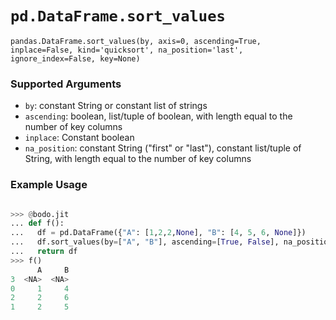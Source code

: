 # `pd.DataFrame.sort_values`

`pandas.DataFrame.sort_values(by, axis=0, ascending=True, inplace=False, kind='quicksort', na_position='last', ignore_index=False, key=None)`

### Supported Arguments

- `by`: constant String or constant list of strings
- `ascending`: boolean, list/tuple of boolean, with length equal to the number of key columns
- `inplace`: Constant boolean
- `na_position`: constant String ("first" or "last"), constant list/tuple of String, with length equal to the number of key columns

### Example Usage

```py

>>> @bodo.jit
... def f():
...   df = pd.DataFrame({"A": [1,2,2,None], "B": [4, 5, 6, None]})
...   df.sort_values(by=["A", "B"], ascending=[True, False], na_position=["first", "last"], inplace=True)
...   return df
>>> f()
      A     B
3  <NA>  <NA>
0     1     4
2     2     6
1     2     5
```
